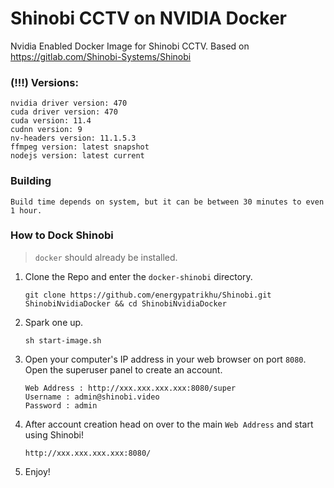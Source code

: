 # Shinobi CCTV on NVIDIA Docker

Nvidia Enabled Docker Image for Shinobi CCTV. Based on https://gitlab.com/Shinobi-Systems/Shinobi

### (!!!) Versions:
    nvidia driver version: 470
    cuda driver version: 470
    cuda version: 11.4
    cudnn version: 9
    nv-headers version: 11.1.5.3
    ffmpeg version: latest snapshot
    nodejs version: latest current

### Building
    Build time depends on system, but it can be between 30 minutes to even 1 hour.

### How to Dock Shinobi

>  `docker` should already be installed.

1. Clone the Repo and enter the `docker-shinobi` directory.
    ```
    git clone https://github.com/energypatrikhu/Shinobi.git ShinobiNvidiaDocker && cd ShinobiNvidiaDocker
    ```

2. Spark one up.
    ```
    sh start-image.sh
    ```

3. Open your computer's IP address in your web browser on port `8080`. Open the superuser panel to create an account.
    ```
    Web Address : http://xxx.xxx.xxx.xxx:8080/super
    Username : admin@shinobi.video
    Password : admin
    ```

3. After account creation head on over to the main `Web Address` and start using Shinobi!
    ```
    http://xxx.xxx.xxx.xxx:8080/
    ```
4. Enjoy!